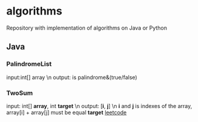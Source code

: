 # algorithms
Repository with implementation of algorithms on Java or Python

## Java
### PalindromeList
input:int[] array \n
output: is palindrome&(true/false)

### TwoSum
input: int[] **array**, int **target** \n
output: [**i**, **j**] \n
**i** and **j** is indexes of the array, array[i] + array[j] must be equal **target** [leetcode](https://leetcode.com/problems/two-sum/)
